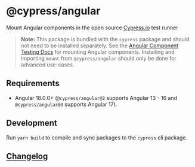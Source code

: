 # @cypress/angular

Mount Angular components in the open source [Cypress.io](https://www.cypress.io/) test runner

> **Note:** This package is bundled with the `cypress` package and should not need to be installed separately. See the [Angular Component Testing Docs](https://docs.cypress.io/guides/component-testing/angular/overview) for mounting Angular components. Installing and importing `mount` from `@cypress/angular` should only be done for advanced use-cases.

## Requirements

- Angular 18.0.0+ (`@cypress/angular@2` supports Angular 13 - 16 and `@cypress/angular@3` supports Angular 17).

## Development

Run `yarn build` to compile and sync packages to the `cypress` cli package.

## [Changelog](./CHANGELOG.md)
